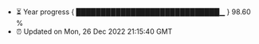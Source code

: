 - ⏳ Year progress { █████████████████████████████▁ } 98.60 %
- ⏰ Updated on Mon, 26 Dec 2022 21:15:40 GMT

